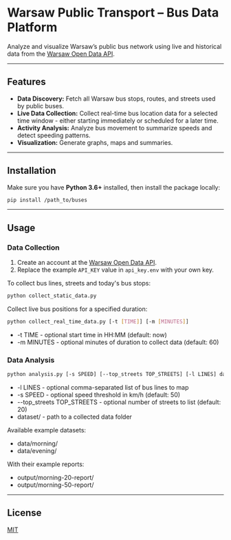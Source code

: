 # Warsaw Public Transport – Bus Data Platform

Analyze and visualize Warsaw’s public bus network using live and historical data from the [Warsaw Open Data API](https://api.um.warszawa.pl/).

---

## Features

- **Data Discovery:** Fetch all Warsaw bus stops, routes, and streets used by public buses.
- **Live Data Collection:** Collect real-time bus location data for a selected time window - either starting immediately or scheduled for a later time.
- **Activity Analysis:** Analyze bus movement to summarize speeds and detect speeding patterns.
- **Visualization:** Generate graphs, maps and summaries.

---

## Installation

Make sure you have **Python 3.6+** installed, then install the package locally:

```bash
pip install /path_to/buses
```

---

## Usage

### Data Collection

1. Create an account at the [Warsaw Open Data API](https://api.um.warszawa.pl/).
2. Replace the example `API_KEY` value in `api_key.env` with your own key.

To collect bus lines, streets and today's bus stops:

```bash
python collect_static_data.py
```

Collect live bus positions for a specified duration:

```bash
python collect_real_time_data.py [-t [TIME]] [-m [MINUTES]]
```

- -t TIME - optional start time in HH:MM (default: now)
- -m MINUTES - optional minutes of duration to collect data (default: 60)

### Data Analysis

```bash
python analysis.py [-s SPEED] [--top_streets TOP_STREETS] [-l LINES] dataset/
```

- -l LINES - optional comma-separated list of bus lines to map
- -s SPEED - optional speed threshold in km/h (default: 50)
- --top_streets TOP_STREETS - optional number of streets to list (default: 20)
- dataset/ - path to a collected data folder

Available example datasets:

- data/morning/
- data/evening/

With their example reports:

- output/morning-20-report/
- output/morning-50-report/

---

## License

[MIT](https://choosealicense.com/licenses/mit/)
